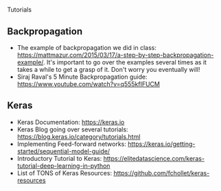 #
Tutorials

## Backpropagation
- The example of backpropagation we did in class: <https://mattmazur.com/2015/03/17/a-step-by-step-backpropagation-example/>. It's important to go over the examples several times as it takes a while to get a grasp of it. Don't worry you eventually will!
- Siraj Raval's 5 Minute Backpropagation guide: <https://www.youtube.com/watch?v=q555kfIFUCM>

## Keras
- Keras Documentation: <https://keras.io>
- Keras Blog going over several tutorials: <https://blog.keras.io/category/tutorials.html>
- Implementing Feed-forward networks: <https://keras.io/getting-started/sequential-model-guide/>
- Introductory Tutorial to Keras: <https://elitedatascience.com/keras-tutorial-deep-learning-in-python>
- List of TONS of Keras Resources: <https://github.com/fchollet/keras-resources>
